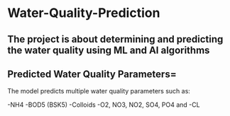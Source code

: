# Water-Quality-Prediction
The project is about determining and predicting the water quality using ML and AI algorithms
------
## Predicted Water Quality Parameters=
The model predicts multiple water quality parameters such as:

-NH4
-BOD5 (BSK5)
-Colloids
-O2, NO3, NO2, SO4, PO4 and
-CL

